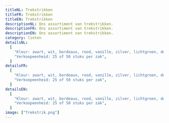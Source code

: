```yaml
---
titleNL: Trekstrikken
titleFR: Trekstrikken
titleEN: Trekstrikken
descriptionNL: Ons assortiment van trekstrikken.
descriptionFR: Ons assortiment van trekstrikken.
descriptionEN: Ons assortiment van trekstrikken.
category: linten
detailsNL:
  [
    "Kleur: zwart, wit, bordeaux, rood, vanille, zilver, lichtgroen, donkergroen, beige en lichtblauw",
    "Verkoopeenheid: 25 of 50 stuks per zak",
  ]
detailsFR:
  [
    "Kleur: zwart, wit, bordeaux, rood, vanille, zilver, lichtgroen, donkergroen, beige en lichtblauw",
    "Verkoopeenheid: 25 of 50 stuks per zak",
  ]
detailsEN:
  [
    "Kleur: zwart, wit, bordeaux, rood, vanille, zilver, lichtgroen, donkergroen, beige en lichtblauw",
    "Verkoopeenheid: 25 of 50 stuks per zak",
  ]
image: ["Trekstrik.png"]
---
```

